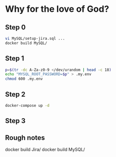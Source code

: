 # Why for the love of God?

## Step 0

```bash
vi MySQL/setup-jira.sql ...
docker build MySQL/
```

## Step 1

```bash
p=$(tr -dc A-Za-z0-9 </dev/urandom | head -c 18)
echo "MYSQL_ROOT_PASSWORD=$p" > .my.env
chmod 600 .my.env
```

## Step 2

```bash
docker-compose up -d
```

## Step 3



## Rough notes

docker build Jira/
docker build MySQL/
